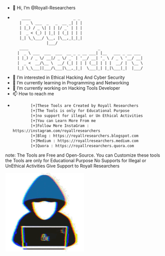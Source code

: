 - 👋 Hi, I’m @Royall-Researchers
-
          ____                   _ _ 
         |  _ \ ___  _   _  __ _| | |
         | |_) / _ \| | | |/ _` | | |
         |  _ < (_) | |_| | (_| | | |
         |_| \_\___/ \__, |\__,_|_|_|
                     |___/           
         ____                               _                   
        |  _ \ ___  ___  ___  __ _ _ __ ___| |__   ___ _ __ ___ 
        | |_) / _ \/ __|/ _ \/ _` | '__/ __| '_ \ / _ \ '__/ __|
        |  _ <  __/\__ \  __/ (_| | | | (__| | | |  __/ |  \__ \ 
        |_| \_\___||___/\___|\__,_|_|  \___|_| |_|\___|_|  |___/
       
  
- 👀 I’m interested in Ethical Hacking And Cyber Security
- 🌱 I’m currently learning in Programming and Networking
- 🔭 I’m currently working on Hacking Tools Developer
- 📫 How to reach me
-     
              [+]These Tools are Created by Royall Researchers 
              [+]The Tools is only for Educational Purpose 
              [+]no support for illegal or Un Ethical Activities 
              [+]You can Learn More From me
              [+]Follow More InstaGram : https://instagram.com/royallresearchers 
              [+]Blog : https://royallresearchers.blogspot.com 
              [+]Medium : https://royallresearchers.medium.com
              [+]Quora : https://royallresearchers.quora.com


note: The Tools are Free and Open-Source.
You can Customize these tools 
the Tools are only for Educational Purpose 
No Supports for Illegal or UnEthical Activities
Give Support to Royall Researchers

![Alt Text](https://github.com/Royall-Researchers/Royall-Researchers/blob/main/189536974-e0965a1d-3cc8-4507-a4c8-77aaa778a5c1.gif)

<!---
Royall-Researchers/Royall-Researchers is a ✨ special ✨ repository because its `README.md` (this file) appears on your GitHub profile.
You can click the Preview link to take a look at your changes.
--->
